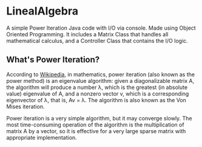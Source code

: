 # LinealAlgebra
A simple Power Iteration Java code with I/O via console. Made using Object Oriented Programming. It includes a Matrix Class that handles all mathematical calculus, 
and a Controller Class that contains the I/O logic. 

## What's Power Iteration?

According to [Wikipedia](https://en.wikipedia.org/wiki/Power_iteration), in mathematics, power iteration (also known as the power method) is an eigenvalue algorithm: 
given a diagonalizable matrix A, the algorithm will produce a number λ, which is the greatest (in absolute value) eigenvalue of A, and a nonzero vector v, 
which is a corresponding eigenvector of λ, that is, Av = λ. The algorithm is also known as the Von Mises iteration.

Power iteration is a very simple algorithm, but it may converge slowly. The most time-consuming operation of the algorithm is the multiplication of matrix A 
by a vector, so it is effective for a very large sparse matrix with appropriate implementation.



